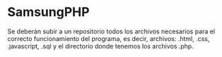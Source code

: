 # SamsungPHP

Se deberán subir a un repositorio todos los archivos necesarios para el correcto funcionamiento del programa, es decir, archivos: .html, .css, .javascript, .sql y el directorio donde tenemos los archivos .php.

